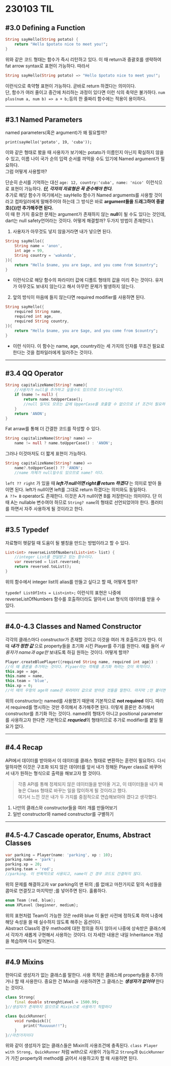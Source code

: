 
# 230103 TIL

## #3.0 Defining a Function

```dart
String sayHello(String potato) {
    return "Hello $potato nice to meet you!";
}
```
위와 같은 코드 형태는 함수가 즉시 리턴하고 있다. 이 때 return과 중괄호를 생략하여 fat arrow syntax로 표현이 가능하다. 따라서
```dart
String sayHello(String potato) => "Hello $potato nice to meet you!";
```
이런식으로 축약형 표현이 가능하다. 곧바로 return 하겠다는 의미이다.   
단, 함수가 여러 줄이고 중간에 처리하는 과정이 있다면 이런 식의 축약은 불가하다. `num plus(num a, num b) => a + b;`등의 한 줄짜리 함수에는 적용이 용이하다.  

---

## #3.1 Named Parameters

named parameters(혹은 argument)가 왜 필요할까?  

`print(sayHello('potato', 19, 'cuba'));`

이와 같은 형태로 봤을 때 사용자가 보기에는 potato가 이름인지 아닌지 확실하지 않을 수 있고, 이름 나이 국가 순의 입력 순서를 까먹을 수도 있기에 Named argument가 필요하다.   
그럼 어떻게 사용할까?

단순히 순서를 기억하는 대신 `age: 12, country:'cuba', name: 'nico' `이런식으로 표현이 가능하다. ***단, 각자의 자료형은 꼭 준수해야 한다.***  
추가로 해당 함수가 여기에서는 sayHello 함수가 Named arguments를 사용할 것이라고 컴파일러에게 말해주어야 하는데 그 방식은 바로 **argument들을 드래그하여 중괄호({})만 추가해주면 된다.**  
이 때 한 가지 중요한 문제는 argument가 존재하지 않는 **null**이 될 수도 있다는 것인데, dart는 null safety언어라는 것이다. 어떻게 해결할까? 두가지 방법이 존재한다.\
1. 사용자가 아무것도 넣지 않을거라면 내가 넣으면 된다.
```dart
String sayHello({
    String name = 'anon',
    int age = 99,
    String country = 'wakanda',
}){
    return "Hello $name, you are $age, and you come from $country";
}
```
- 이런식으로 해당 함수의 파라미터 값에 디폴트 형태의 값을 미리 주는 것이다. 유저가 아무것도 보내지 않는다고 해서 아무런 문제가 발생하지 않는다.  

2. 앞의 방식이 마음에 들지 않는다면 required modifier를 사용하면 된다.
```dart
String sayHello({
    required String name,
    required int age,
    required String country,
}){
    return "Hello $name, you are $age, and you come from $country";
}
```
- 이런 식이다. 이 함수는 name, age, country라는 세 가지의 인자를 무조건 필요로 한다는 것을 컴파일러에게 일러주는 것이다.

---

## #3.4 QQ Operator

```dart
String capitalizeName(String? name){
    //사용자가 null을 추가하고 싶을수도 있으므로 String?이다.
    if (name != null) {
        return name.toUpperCase();
        //null 일지도 모르는 값에 UpperCase를 호출할 수 없으므로 if 조건이 필요하다.
    }
    return 'ANON';
}
```
Fat arraw를 통해 더 간결한 코드를 작성할 수 있다.
```dart
String capitalizeName(String? name) =>
    name != null ? name.toUpperCase() : 'ANON';
```
그러나 이것마저도 더 짧게 표현이 가능하다.
```dart
String capitalizeName(String? name) =>
    name?.toUpperCase() ?? 'ANON';
    //name 자체가 null일수도 있으므로 name? 이다.
```
`left ?? right` 가 있을 때 _**left가 null이면 right를 return 하겠다**_ 는 의미로 받아 들이면 된다. left가 null이면 left를 그대로 return 하겠다는 의미와도 동일하다.  
``A ??= B`` operator도 존재한다. 이것은 A가 null이면 B를 저장한다는 의미이다. 단 이때 A는 nullable 변수여야 하므로 `String? name`의 형태로 선언되었어야 한다. 플러터를 하면서 자주 사용하게 될 것이라고 한다.

---

## #3.5 Typedef

자료형이 헷갈릴 때 도움이 될 별칭을 만드는 방법이라고 할 수 있다.
```dart
List<int> reverseListOfNumbers(List<int> list) {
    //integer List를 전달받고 있는 함수이다.
    var reversed = list.reversed;
    return reversed.toList();
}
```
위의 함수에서 integer list의 alias를 만들고 싶다고 할 때, 어떻게 할까?  

`typedef ListOfInts = List<int>;` 이런식의 표현은 나중에 reverseListOfNumbers 함수를 호출하더라도 알아서 List<int> 형식의 데이터를 받을 수 있다.

---

## #4.0-4.3 Classes and Named Constructor

각각의 클래스마다 constructor가 존재할 것이고 이것을 여러 개 호출하고자 한다. 이 때 ***내가 정한 값*** 으로 property들을 초기화 시킨 Player를 주기를 원한다. 예를 들어 _사용자가 name과 age만_ 보내도록 하길 원하는 것이다. 어떻게 할까?  

```dart
Player.createBluePlayer({required String name, required int age}) :
//이 때 콜론을 추가하는 것이다. Plyaer라는 객체를 초기화 하려는 것이 목적이다.
this.age = age,
this.name = name,
this.team = 'blue',
this.xp = 0;
//이 때의 우항의 age와 name은 파라미터 값으로 받아온 것들을 말한다. 마지막 ;만 붙이면 완성이다.
```
위의 constructor는 named를 사용했기 때문에 기본적으로 **not required** 이다. 따라서 required를 명시하는 것만 주의해서 추가해주면 된다. 이렇게 콜론만 추가해서 constructor를 초기화 하는 것이다. named의 형태가 아니고 positional parameter를 사용하고자 한다면 기본적으로 ***requried***의 형태이므로 추가로 modifier를 붙일 필요가 없다.

---

## #4.4 Recap

API에서 데이터를 받아와서 이 데이터를 클래스 형태로 변환하는 훈련이 필요하다. 다시 말하자면 이것은 구조화 되지 않은 데이터를 앞서 내가 정해둔 Player class로 바꾸어서 내가 원하는 형식으로 출력을 해보고자 할 것이다.  
> 각종 API를 통해 정제되지 않은 데이터들을 받아올 거고, 이 데이터들을 내가 짜놓은 Class 형태로 바꾸는 일을 많이하게 될 것이라고 했다.\
여기서 느낀 것은 내가 두 가지를 중점적으로 연습해보아야 겠다고 생각했다. 
1. 나만의 클래스와 constructor들을 여러 개를 만들어보기
2. 일반 constructor와 named constructor를 구별하기
---

## #4.5-4.7 Cascade operator, Enums, Abstract Classes

```dart
var parking = Player(name: 'parking', xp : 10);
parking.name = 'park';
parking.xp = 20;
parking.team = 'red';
//parking. 이 반복적으로 사용되고, name이 긴 경우 코드도 간결하지 않다.
```
위의 문제를 해결하고자 var parking의 맨 뒤의 ;를 없애고 마찬가지로 밑의 속성들을 콤마로 연결짓고 마지막만 ;를 넣어주면 된다. 훌륭하다.
```dart
enum Team {red, blue};
enum XPLevel {beginner, medium};
```
위의 표현처럼 Team이 가능한 것은 red와 blue 이 둘만 사전에 정하도록 하여 나중에 해당 속성을 쓸 때 실수하지 않도록 해주는 옵션이다.  
Abstract Class의 경우 method에 대한 정의을 하지 않아서 나중에 상속받은 클래스에서 각자가 새롭게 구현해서 사용하는 것이다. 더 자세한 내용은 내일 Inheritance 개념을 복습하며 다시 짚어본다.  

---

## #4.9 Mixins
한마디로 생성자가 없는 클래스를 말한다. 사용 목적은 클래스에 property들을 추가하거나 할 때 사용한다. 중요한 건 Mixin을 사용하려면 그 클래스는 ***생성자가 없어야*** 한다는 것이다.
```dart
class Strong{
    final double strenghtLevel = 1500.99;
}//생성자가 존재하지 않으므로 Mixin으로 사용하기 적합하다

class QuickRunner{
    void runQuick(){
        print("Ruuuuun!!");
    }
}//마찬가지이다
```
위와 같이 생성자가 없는 클래스들은 Mixin의 사용조건에 충족된다. `class Player with Strong, QuickRunner` 처럼 with으로 사용이 가능하고 `Strong`과 `QuickRunner`가 가진 property와 method를 긁어서 사용하고자 할 때 사용하면 된다. 